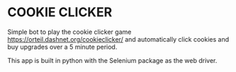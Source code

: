 # COOKIE CLICKER

Simple bot to play the cookie clicker game https://orteil.dashnet.org/cookieclicker/ and automatically click cookies and buy upgrades over a 5 minute period.

This app is built in python with the Selenium package as the web driver.